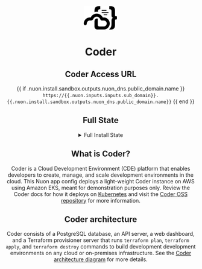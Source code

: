 <center>
  <img src="https://raw.githubusercontent.com/coder/presskit/refs/heads/main/logos/coder_logo_transparent_black.svg"/>
  <h1>Coder</h1>

## Coder Access URL

{{ if .nuon.install.sandbox.outputs.nuon_dns.public_domain.name }}
`https://{{.nuon.inputs.inputs.sub_domain}}.{{.nuon.install.sandbox.outputs.nuon_dns.public_domain.name}}`
{{ end }}

## Full State

<details>
<summary>Full Install State</summary>
<pre>{{ toPrettyJson .nuon }}</pre>
</details>

## What is Coder?
Coder is a Cloud Development Environment (CDE) platform that enables developers to create, manage, and scale development environments in the cloud. This Nuon app config deploys a light-weight Coder instance on AWS using Amazon EKS, meant for demonstration purposes only. Review the Coder docs for how it deploys on [Kubernetes](https://coder.com/docs/install/kubernetes) and visit the [Coder OSS repository](https://github.com/coder/coder) for more information.

## Coder architecture
Coder consists of a PostgreSQL database, an API server, a web dashboard, and a Terraform provisioner server that runs `terraform plan`, `terraform apply`, and `terraform destroy` commands to build development development environments on any cloud or on-premises infrastructure.  See the [Coder architecture diagram](https://coder.com/docs/admin/infrastructure/architecture) for more details.

</center>

